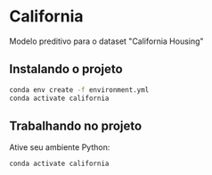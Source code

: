 # California
Modelo preditivo para o dataset "California Housing"

## Instalando o projeto

```bash
conda env create -f environment.yml
conda activate california
```

## Trabalhando no projeto

Ative seu ambiente Python:

```bash
conda activate california
```
